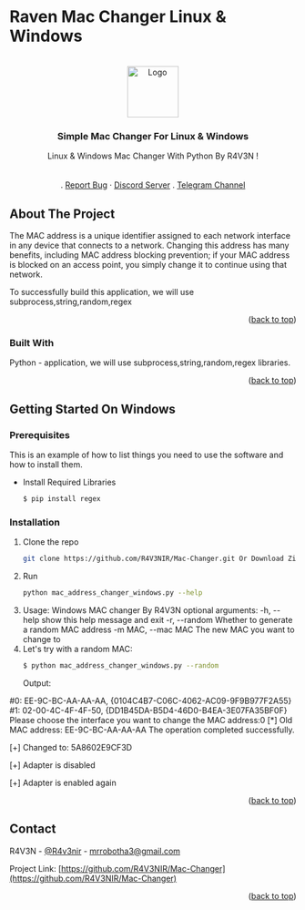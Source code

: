 # Raven Mac Changer Linux & Windows

<!-- Improved compatibility of back to top link: See: https://github.com/othneildrew/Best-README-Template/pull/73 -->
<a name="readme-top"></a>
<!--
*** Thanks for checking out the Best-README-Template. If you have a suggestion
*** that would make this better, please fork the repo and create a pull request
*** or simply open an issue with the tag "enhancement".
*** Don't forget to give the project a star!
*** Thanks again! Now go create something AMAZING! :D
-->



<!-- PROJECT SHIELDS -->
<!--
*** I'm using markdown "reference style" links for readability.
*** Reference links are enclosed in brackets [ ] instead of parentheses ( ).
*** See the bottom of this document for the declaration of the reference variables
*** for contributors-url, forks-url, etc. This is an optional, concise syntax you may use.
*** https://www.markdownguide.org/basic-syntax/#reference-style-links
-->



<!-- PROJECT LOGO -->
<br />
<div align="center">
  <a href="https://github.com/othneildrew/Best-README-Template">
    <img src="https://s8.uupload.ir/files/logo_o143.png" alt="Logo" width="90" height="90">
  </a>

  <h3 align="center">Simple Mac Changer For Linux & Windows</h3>

  <p align="center">
    Linux & Windows Mac Changer With Python By R4V3N ! 
    <br />
    <br />
    <br />
    .
    <a href="mrrobotha3@gmail.com">Report Bug</a>
    ·
    <a href="https://discord.gg/cyRpq28N">Discord Server</a>
    .
    <a href="https://t.me/itsravenir">Telegram Channel</a>
  </p>
</div>

<!-- ABOUT THE PROJECT -->
## About The Project

The MAC address is a unique identifier assigned to each network interface in any device that connects to a network. Changing this address has many benefits, including MAC address blocking prevention; if your MAC address is blocked on an access point, you simply change it to continue using that network.

To successfully build this application, we will use subprocess,string,random,regex
<p align="right">(<a href="#readme-top">back to top</a>)</p>



### Built With

Python - application, we will use subprocess,string,random,regex libraries.

<p align="right">(<a href="#readme-top">back to top</a>)</p>



<!-- GETTING STARTED -->
## Getting Started On Windows

### Prerequisites

This is an example of how to list things you need to use the software and how to install them.
* Install Required Libraries
  ```sh
  $ pip install regex 
  ```

### Installation

1. Clone the repo
   ```sh
   git clone https://github.com/R4V3NIR/Mac-Changer.git Or Download Zip File For Windows!
   ```
2. Run 
   ```sh
   python mac_address_changer_windows.py --help
   ```
3. Usage:
Windows MAC changer By R4V3N
optional arguments:
  -h, --help         show this help message and exit
  -r, --random       Whether to generate a random MAC address
  -m MAC, --mac MAC  The new MAC you want to change to
4. Let's try with a random MAC:
   ```sh
   $ python mac_address_changer_windows.py --random
   ```
   Output:
   
#0: EE-9C-BC-AA-AA-AA, {0104C4B7-C06C-4062-AC09-9F9B977F2A55}
#1: 02-00-4C-4F-4F-50, {DD1B45DA-B5D4-46D0-B4EA-3E07FA35BF0F}
Please choose the interface you want to change the MAC address:0
[*] Old MAC address: EE-9C-BC-AA-AA-AA
The operation completed successfully.

[+] Changed to: 5A8602E9CF3D

[+] Adapter is disabled

[+] Adapter is enabled again

<p align="right">(<a href="#readme-top">back to top</a>)</p>

<!-- CONTACT -->
## Contact

R4V3N - [@R4v3nir](https://t.me/R4v3nir) - mrrobotha3@gmail.com

Project Link: [https://github.com/R4V3NIR/Mac-Changer](https://github.com/R4V3NIR/Mac-Changer)

<p align="right">(<a href="#readme-top">back to top</a>)</p>


<!-- MARKDOWN LINKS & IMAGES -->
<!-- https://www.markdownguide.org/basic-syntax/#reference-style-links -->
[contributors-shield]: https://img.shields.io/github/contributors/othneildrew/Best-README-Template.svg?style=for-the-badge
[contributors-url]: https://github.com/othneildrew/Best-README-Template/graphs/contributors
[forks-shield]: https://img.shields.io/github/forks/othneildrew/Best-README-Template.svg?style=for-the-badge
[forks-url]: https://github.com/othneildrew/Best-README-Template/network/members
[stars-shield]: https://img.shields.io/github/stars/othneildrew/Best-README-Template.svg?style=for-the-badge
[stars-url]: https://github.com/othneildrew/Best-README-Template/stargazers
[issues-shield]: https://img.shields.io/github/issues/othneildrew/Best-README-Template.svg?style=for-the-badge
[issues-url]: https://github.com/othneildrew/Best-README-Template/issues
[license-shield]: https://img.shields.io/github/license/othneildrew/Best-README-Template.svg?style=for-the-badge
[license-url]: https://github.com/othneildrew/Best-README-Template/blob/master/LICENSE.txt
[linkedin-shield]: https://img.shields.io/badge/-LinkedIn-black.svg?style=for-the-badge&logo=linkedin&colorB=555
[linkedin-url]: https://linkedin.com/in/othneildrew
[product-screenshot]: images/screenshot.png
[Next.js]: https://img.shields.io/badge/next.js-000000?style=for-the-badge&logo=nextdotjs&logoColor=white
[Next-url]: https://nextjs.org/
[React.js]: https://img.shields.io/badge/React-20232A?style=for-the-badge&logo=react&logoColor=61DAFB
[React-url]: https://reactjs.org/
[Vue.js]: https://img.shields.io/badge/Vue.js-35495E?style=for-the-badge&logo=vuedotjs&logoColor=4FC08D
[Vue-url]: https://vuejs.org/
[Angular.io]: https://img.shields.io/badge/Angular-DD0031?style=for-the-badge&logo=angular&logoColor=white
[Angular-url]: https://angular.io/
[Svelte.dev]: https://img.shields.io/badge/Svelte-4A4A55?style=for-the-badge&logo=svelte&logoColor=FF3E00
[Svelte-url]: https://svelte.dev/
[Laravel.com]: https://img.shields.io/badge/Laravel-FF2D20?style=for-the-badge&logo=laravel&logoColor=white
[Laravel-url]: https://laravel.com
[Bootstrap.com]: https://img.shields.io/badge/Bootstrap-563D7C?style=for-the-badge&logo=bootstrap&logoColor=white
[Bootstrap-url]: https://getbootstrap.com
[JQuery.com]: https://img.shields.io/badge/jQuery-0769AD?style=for-the-badge&logo=jquery&logoColor=white
[JQuery-url]: https://jquery.com 
